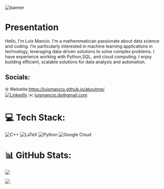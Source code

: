 ![banner](https://github.com/user-attachments/assets/f705e2ae-78bd-4204-96d2-7a38681576f3)

# Presentation
Hello, I'm Luis Mancio.
I'm a mathemmatician passionate about data science and coding. I’m particularly interested in machine learning applications in technology, leveraging data-driven solutions to solve complex problems. I have experience working with Python,SQL, and cloud computing. I enjoy building efficient, scalable solutions for data analysis and automation.


## Socials:
🌐 Webstite:https://luismancio.github.io/aboutme/<br/>
[![LinkedIn](https://img.shields.io/badge/LinkedIn-%230077B5.svg?logo=linkedin&logoColor=white)](https://www.linkedin.com/in/luis-mancio-07035b236/)
✉️ luismancio.ds@gmail.com




# 💻 Tech Stack:
![C++](https://img.shields.io/badge/c++-%2300599C.svg?style=for-the-badge&logo=c%2B%2B&logoColor=white) ![LaTeX](https://img.shields.io/badge/latex-%23008080.svg?style=for-the-badge&logo=latex&logoColor=white) ![Python](https://img.shields.io/badge/python-3670A0?style=for-the-badge&logo=python&logoColor=ffdd54) ![Google Cloud](https://img.shields.io/badge/GoogleCloud-%234285F4.svg?style=for-the-badge&logo=google-cloud&logoColor=white) 
# 📊 GitHub Stats:
![](https://github-readme-stats.vercel.app/api?username=luismancio&theme=merko&hide_border=false&include_all_commits=false&count_private=false)

![](https://nirzak-streak-stats.vercel.app/?user=luismancio&theme=merko&hide_border=false)




